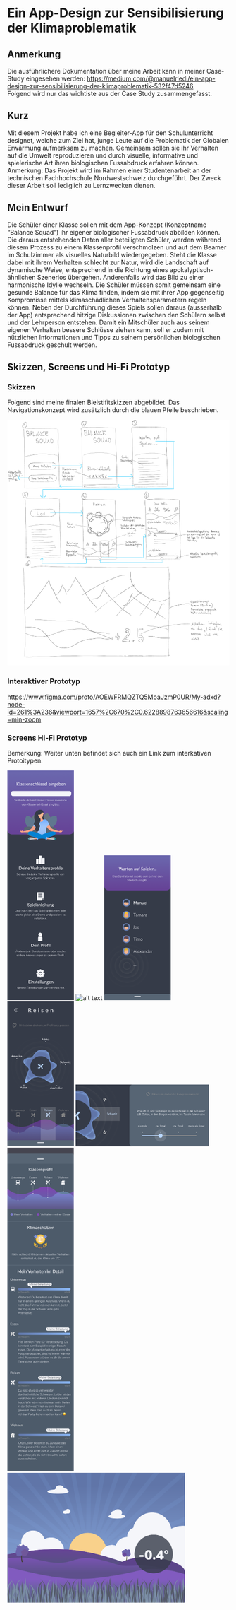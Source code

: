 # Ein App-Design zur Sensibilisierung der Klimaproblematik

## Anmerkung
Die ausführlichere Dokumentation über meine Arbeit kann in meiner Case-Study eingesehen werden: https://medium.com/@manuelriedi/ein-app-design-zur-sensibilisierung-der-klimaproblematik-532f47d5246 </br>
Folgend wird nur das wichtiste aus der Case Study zusammengefasst. 

## Kurz 
Mit diesem Projekt habe ich eine Begleiter-App für den Schulunterricht designet, welche zum Ziel hat, junge Leute auf die Problematik der Globalen Erwärmung aufmerksam zu machen. Gemeinsam sollen sie ihr Verhalten auf die Umwelt reproduzieren und durch visuelle, informative und spielerische Art ihren biologischen Fussabdruck erfahren können.
Anmerkung: Das Projekt wird im Rahmen einer Studentenarbeit an der technischen Fachhochschule Nordwestschweiz durchgeführt. Der Zweck dieser Arbeit soll lediglich zu Lernzwecken dienen.

## Mein Entwurf
Die Schüler einer Klasse sollen mit dem App-Konzept (Konzeptname “Balance Squad”) ihr eigener biologischer Fussabdruck abbilden können. Die daraus entstehenden Daten aller beteiligten Schüler, werden während diesem Prozess zu einem Klassenprofil verschmolzen und auf dem Beamer im Schulzimmer als visuelles Naturbild wiedergegeben. Steht die Klasse dabei mit ihrem Verhalten schlecht zur Natur, wird die Landschaft auf dynamische Weise, entsprechend in die Richtung eines apokalyptisch-ähnlichen Szenerios übergehen. Anderenfalls wird das Bild zu einer harmonische Idylle wechseln. Die Schüler müssen somit gemeinsam eine gesunde Balance für das Klima finden, indem sie mit ihrer App gegenseitig Kompromisse mittels klimaschädlichen Verhaltensparametern regeln können. Neben der Durchführung dieses Spiels sollen daraus (ausserhalb der App) entsprechend hitzige Diskussionen zwischen den Schülern selbst und der Lehrperson entstehen.
Damit ein Mitschüler auch aus seinem eigenen Verhalten bessere Schlüsse ziehen kann, soll er zudem mit nützlichen Informationen und Tipps zu seinem persönlichen biologischen Fussabdruck geschult werden.

## Skizzen, Screens und Hi-Fi Prototyp
### Skizzen
Folgend sind meine finalen Bleistifitskizzen abgebildet. Das Navigationskonzept wird zusätzlich durch die blauen Pfeile beschrieben.

![Test](./Skizzen/SkizzenJPG.jpg)


### Interaktiver Prototyp
https://www.figma.com/proto/AOEWFRMQZTQ5MoaJzmP0UR/My-adxd?node-id=261%3A236&viewport=1657%2C670%2C0.6228898763656616&scaling=min-zoom

### Screens Hi-Fi Prototyp
Bemerkung: Weiter unten befindet sich auch ein Link zum interkativen Protoitypen. 

<img src="./SingleScreens/Start-Screen.png" alt="alt text" width="30%" height="30%">
<img src="./SingleScreens/Schlüssel-Screen.png" alt="alt text" width="30%" height="30%">
<img src="./SingleScreens/Warte-Screen.png" alt="alt text" width="30%" height="30%">
<img src="./SingleScreens/Portrait-Screen.png" alt="alt text" width="30%" height="30%">
<img src="./SingleScreens/Bearbeitungs-Screen.png" alt="alt text" width="60%" height="60%">
<img src="./SingleScreens/Detail-Screen.png" alt="alt text" width="30%" height="30%">
<img src="./SingleScreens/Beamer.png" alt="alt text" width="80%" height="80%">


